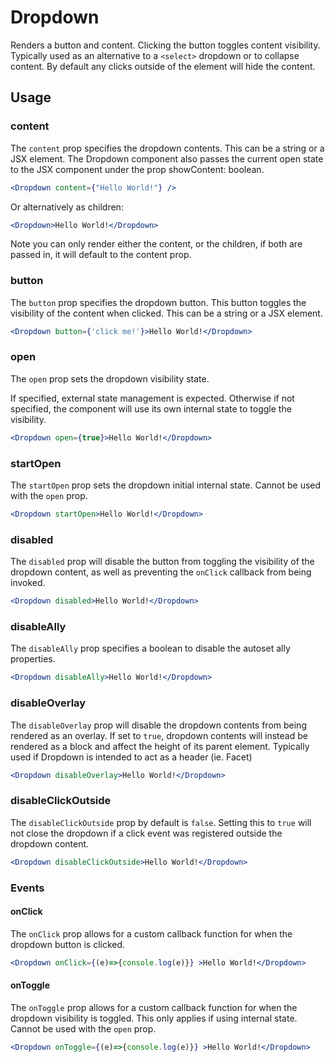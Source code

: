 # Dropdown

Renders a button and content. Clicking the button toggles content visibility. Typically used as an alternative to a `<select>` dropdown or to collapse content. By default any clicks outside of the element will hide the content.

## Usage

### content
The `content` prop specifies the dropdown contents. This can be a string or a JSX element. The Dropdown component also passes the current open state to the JSX component under the prop showContent: boolean. 

```jsx
<Dropdown content={"Hello World!"} />
```
 
Or alternatively as children:

```jsx
<Dropdown>Hello World!</Dropdown>
```

Note you can only render either the content, or the children, if both are passed in, it will default to the content prop. 


### button
The `button` prop specifies the dropdown button. This button toggles the visibility of the content when clicked. This can be a string or a JSX element.

```jsx
<Dropdown button={'click me!'}>Hello World!</Dropdown>
```

### open
The `open` prop sets the dropdown visibility state. 

If specified, external state management is expected. Otherwise if not specified, the component will use its own internal state to toggle the visibility.

```jsx
<Dropdown open={true}>Hello World!</Dropdown>
```

### startOpen
The `startOpen` prop sets the dropdown initial internal state. Cannot be used with the `open` prop.

```jsx
<Dropdown startOpen>Hello World!</Dropdown>
```

### disabled
The `disabled` prop will disable the button from toggling the visibility of the dropdown content, as well as preventing the `onClick` callback from being invoked.

```jsx
<Dropdown disabled>Hello World!</Dropdown>
```

### disableAlly
The `disableAlly` prop specifies a boolean to disable the autoset ally properties.

```jsx
<Dropdown disableAlly>Hello World!</Dropdown>
```

### disableOverlay
The `disableOverlay` prop will disable the dropdown contents from being rendered as an overlay. If set to `true`, dropdown contents will instead be rendered as a block and affect the height of its parent element. Typically used if Dropdown is intended to act as a header (ie. Facet)

```jsx
<Dropdown disableOverlay>Hello World!</Dropdown>
```

### disableClickOutside
The `disableClickOutside` prop by default is `false`. Setting this to `true` will not close the dropdown if a click event was registered outside the dropdown content.

```jsx
<Dropdown disableClickOutside>Hello World!</Dropdown>
```

### Events

#### onClick
The `onClick` prop allows for a custom callback function for when the dropdown button is clicked.

```jsx
<Dropdown onClick={(e)=>{console.log(e)}} >Hello World!</Dropdown>
```

#### onToggle
The `onToggle` prop allows for a custom callback function for when the dropdown visibility is toggled. This only applies if using internal state. Cannot be used with the `open` prop.

```jsx
<Dropdown onToggle={(e)=>{console.log(e)}} >Hello World!</Dropdown>
```
